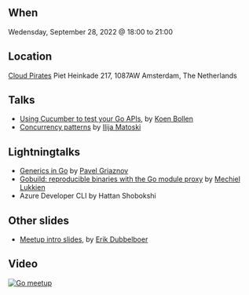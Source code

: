 When
----
Wedensday, September 28, 2022 @ 18:00 to 21:00

Location
--------
[Cloud Pirates](https://cloudpirates.nl/)
Piet Heinkade 217, 1087AW
Amsterdam, The Netherlands

Talks
-----
- [Using Cucumber to test your Go APIs](using-cucumber-to-test-go-api.pdf), by [Koen Bollen](https://github.com/koenbollen)
- [Concurrency patterns](concurrency-patterns.pdf) by [Ilija Matoski](https://github.com/ilijamt)


Lightningtalks
--------------
- [Generics in Go](generics-in-go.pdf) by [Pavel Griaznov](https://github.com/GRbit)
- [Gobuild: reproducible binaries with the Go module proxy](https://github.com/mjl-/gobuild) by [Mechiel Lukkien](https://github.com/mjl-)
- Azure Developer CLI by Hattan Shobokshi

Other slides
------------
* [Meetup intro slides](intro-slides.pdf), by [Erik Dubbelboer](https://github.com/erikdubbelboer)

Video
-----

[![Go meetup](https://i9.ytimg.com/vi/7MgWg-oxDgI/mq2.jpg?sqp=CJCr25kG&rs=AOn4CLBlnhnXgURd7egQXFk5kNcC_iEVtA)](https://youtu.be/7MgWg-oxDgI "Go meetup")

